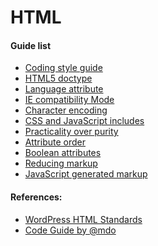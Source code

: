 HTML
===

#### Guide list

 * [Coding style guide](https://github.com/greenoss/Coding-Standards/tree/master/html/coding-style-guide/)
 * [HTML5 doctype](https://github.com/greenoss/Coding-Standards/tree/master/html/html5-doctype/)
 * [Language attribute](https://github.com/greenoss/Coding-Standards/tree/master/html/language-attribute/)
 * [IE compatibility Mode](https://github.com/greenoss/Coding-Standards/tree/master/html/ie-compatibility-mode/)
 * [Character encoding](https://github.com/greenoss/Coding-Standards/tree/master/html/character-encoding/)
 * [CSS and JavaScript includes](https://github.com/greenoss/Coding-Standards/tree/master/html/css-and-javascript-includes/)
 * [Practicality over purity](https://github.com/greenoss/Coding-Standards/tree/master/html/practicality-over-purity/)
 * [Attribute order](https://github.com/greenoss/Coding-Standards/tree/master/html/attribute-order/)
 * [Boolean attributes](https://github.com/greenoss/Coding-Standards/tree/master/html/boolean-attributes/)
 * [Reducing markup](https://github.com/greenoss/Coding-Standards/tree/master/html/reducing-markup/)
 * [JavaScript generated markup](https://github.com/greenoss/Coding-Standards/tree/master/html/javaScript-generated-markup/)

#### References:

 * [WordPress HTML Standards](https://make.wordpress.org/core/handbook/best-practices/coding-standards/html/)
 * [Code Guide by @mdo](http://codeguide.co/#html)
